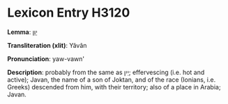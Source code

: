 # Lexicon Entry H3120

**Lemma**: יָוָן

**Transliteration (xlit)**: Yâvân

**Pronunciation**: yaw-vawn'

**Description**:
probably from the same as יַיִן; effervescing (i.e. hot and active); Javan, the name of a son of Joktan, and of the race (Ionians, i.e. Greeks) descended from him, with their territory; also of a place in Arabia; Javan.
